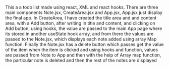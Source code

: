This a a todo list made using react, XML and react hooks. There are three main components Note.jsx, CreateArea.jsx and App.jsx, App.jsx just display the final app. In CreateArea, I have created the title area and and content area, with a Add button, after writing in title and content, and clicking on Add button, using hooks, the value are passed to the main App page where its stored in another useState hook array, and from there the values are passed to the Note.jsx, which displays each note added using array Map function. Finally the Note.jsx has a delete button which passes get the value of the item when the item is clicked and using hooks and function, values are passed from Note to App and then with the help of Array map function, the particular note is deleted and then the rest of the notes are displayed  